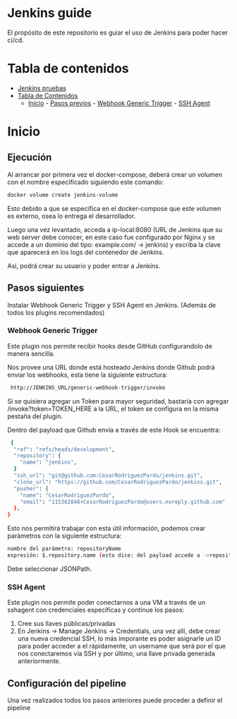 # Jenkins guide
El propósito de este repositorio es guiar el uso de Jenkins para poder hacer ci/cd.

# Tabla de contenidos
- [Jenkins pruebas](#jenkins-pruebas)
- [Tabla de Contenidos](#tabla-de-contenidos)
    - [Inicio](#Inicio)
          - [Pasos previos](#pasos-previos)
            - [Webhook Generic Trigger](#webhook-generic-trigger)
            - [SSH Agent](#ssh-agent)

# Inicio
## Ejecución
Al arrancar por primera vez el docker-compose, deberá crear un volumen con el nombre especificado siguiendo este comando:

```bash
docker volume create jenkins-volume
```

Esto debido a que se especifica en el docker-compose que este volumen es externo, osea lo entrega el desarrollador.

Luego una vez levantado, acceda a ip-local:8080 (URL de Jenkins que su web server debe conocer, en este caso fue configurado por Nginx y se accede a un dominio del tipo: example.com/ -> jenkins) y escriba la clave que aparecerá en los logs del contenedor de Jenkins.

Así, podrá crear su usuario y poder entrar a Jenkins.

## Pasos siguientes
Instalar Webhook Generic Trigger y SSH Agent en Jenkins. (Además de todos los plugins recomendados)

### Webhook Generic Trigger
Este plugin nos permite recibir hooks desde GitHub configurandolo de manera sencilla.

Nos provee una URL donde está hosteado Jenkins donde Github podrá enviar los webhooks, esta tiene la siguiente estructura:

```bash
 http://JENKINS_URL/generic-webhook-trigger/invoke
```
Si se quisiera agregar un Token para mayor seguridad, bastaría con agregar /invoke?token=TOKEN_HERE a la URL, el token se configura en la misma pestaña del plugin.

Dentro del payload que Github envía a través de este Hook se encuentra:

```bash
 {
  "ref": "refs/heads/development",
  "repository": {
    "name": "jenkins",
  }
  "ssh_url": "git@github.com:CesarRodriguezPardo/jenkins.git",
  "clone_url": "https://github.com/CesarRodriguezPardo/jenkins.git",
  "pusher": {
    "name": "CesarRodriguezPardo",
    "email": "115362848+CesarRodriguezPardo@users.noreply.github.com"
  },
}
```

Esto nos permitirá trabajar con esta útil información, podemos crear parámetros con la siguiente estructura:

```bash
nombre del parámetro: repositoryName
expresión: $.repository.name (esto dice: del payload accede a ->repository->name)
```
Debe seleccionar JSONPath.

### SSH Agent
Este plugin nos permite poder conectarnos a una VM a través de un sshagent con credenciales específicas y continue los pasos:
  1) Cree sus llaves públicas/privadas
  2) En Jenkins -> Manage Jenkins -> Credentials, una vez allí, debe crear una nueva credencial SSH, lo más imporante es poder asignarle un ID para poder acceder a el rápidamente, un username que será por el que nos conectaremos vía SSH y por último, una llave privada generada anteriormente.

## Configuración del pipeline
Una vez realizados todos los pasos anteriores puede proceder a definir el pipeline